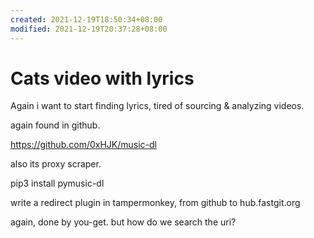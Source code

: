 ```yaml
---
created: 2021-12-19T18:50:34+08:00
modified: 2021-12-19T20:37:28+08:00
---
```


# Cats video with lyrics

Again i want to start finding lyrics, tired of sourcing & analyzing videos.

again found in github.

https://github.com/0xHJK/music-dl

also its proxy scraper.

pip3 install pymusic-dl

write a redirect plugin in tampermonkey, from github to hub.fastgit.org

again, done by you-get. but how do we search the uri?
